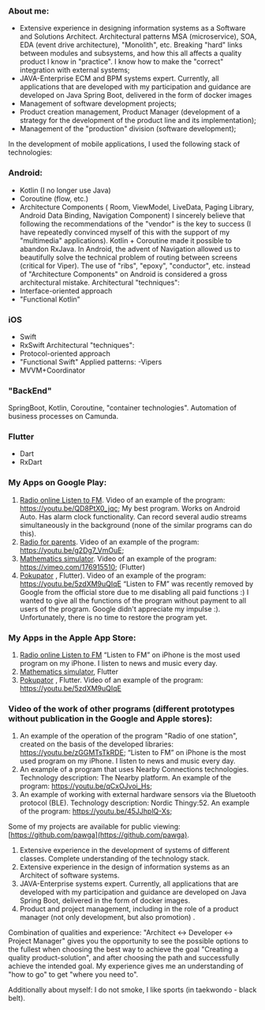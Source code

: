 ### About me:
* Extensive experience in designing information systems as a Software and Solutions Architect. Architectural patterns MSA (microservice), SOA, EDA (event drive architecture), "Monolith", etc. Breaking "hard" links between modules and subsystems, and how this all affects a quality product I know in "practice". I know how to make the "correct" integration with external systems;
* JAVA-Enterprise ECM and BPM systems expert. Currently, all applications that are developed with my participation and guidance are developed on Java Spring Boot, delivered in the form of docker images
* Management of software development projects;
* Product creation management, Product Manager
  (development of a strategy for the development of the product line and its implementation);
* Management of the "production" division (software development);

In the development of mobile applications, I used the following stack of technologies:
### Android:
- Kotlin (I no longer use Java)
- Coroutine (flow, etc.)
- Architecture Components ( Room, ViewModel, LiveData, Paging Library, Android Data Binding, Navigation Component) I sincerely believe that following the recommendations of the "vendor" is the key to success (I have repeatedly convinced myself of this with the support of my "multimedia" applications). Kotlin + Coroutine made it possible to abandon RxJava. In Android, the advent of Navigation allowed us to beautifully solve the technical problem of routing between screens (critical for Viper). The use of "ribs", "epoxy", "conductor", etc. instead of "Architecture Components" on Android is considered a gross architectural mistake.
  Architectural "techniques":
- Interface-oriented approach
- "Functional Kotlin"
### iOS
- Swift
- RxSwift
  Architectural "techniques":
- Protocol-oriented approach
- "Functional Swift"
  Applied patterns:
  -Vipers
- MVVM+Coordinator
### "BackEnd"
   SpringBoot, Kotlin, Coroutine, "container technologies". Automation of business processes on Camunda.
### Flutter 
   - Dart
   - RxDart

### My Apps on Google Play:
1) [Radio online Listen to FM](https://play.google.com/store/apps/details?id=com.pawga.radio). Video of an example of the program: https://youtu.be/QD8PtX0_jqc; My best program. Works on Android Auto. Has alarm clock functionality. Can record several audio streams simultaneously in the background (none of the similar programs can do this).
2) [Radio for parents](https://play.google.com/store/apps/details?id=com.pawga.radioforchildren). Video of an example of the program: https://youtu.be/g2Dg7_VmOuE;
3) [Mathematics simulator](https://play.google.com/store/apps/details?id=com.pawga.educationmathematics). Video of an example of the program: https://vimeo.com/176915510; (Flutter)
4) [Pokupator](https://play.google.com/store/apps/details?id=com.pawga.pokupator) , Flutter). Video of an example of the program: https://youtu.be/5zdXM9uQIqE
“Listen to FM” was recently removed by Google from the official store due to me disabling all paid functions :) I wanted to give all the functions of the program without payment to all users of the program. Google didn't appreciate my impulse :). Unfortunately, there is no time to restore the program yet.

### My Apps in the Apple App Store:
1) [Radio online Listen to FM](https://apps.apple.com/app/id1372435744) “Listen to FM” on iPhone is the most used program on my iPhone. I listen to news and music every day.
2) [Mathematics simulator](https://apps.apple.com/us/app/%D1%82%D1%80%D0%B5%D0%BD%D0%B0%D0%B6%D0%B5%D1%80-%D0%BF%D0%BE-%D0%BC%D0%B0%D1%82%D0%B5%D0%BC%D0%B0%D1%82%D0%B8%D0%BA%D0%B5/id1572259439), Flutter
3) [Pokupator](https://apps.apple.com/us/app/pokupator/id1593895021) , Flutter. Video of an example of the program: https://youtu.be/5zdXM9uQIqE

### Video of the work of other programs (different prototypes without publication in the Google and Apple stores):
1) An example of the operation of the program "Radio of one station", created on the basis of the developed libraries: https://youtu.be/zGGMTsTkRDE; “Listen to FM” on iPhone is the most used program on my iPhone. I listen to news and music every day.
2) An example of a program that uses Nearby Connections technologies. Technology description: The Nearby platform. An example of the program: https://youtu.be/qCxOJvoi_Hs;
3) An example of working with external hardware sensors via the Bluetooth protocol (BLE). Technology description: Nordic Thingy:52. An example of the program: https://youtu.be/45JJhplQ-Xs;

Some of my projects are available for public viewing: [https://github.com/pawga](https://github.com/pawga).

1) Extensive experience in the development of systems of different classes. Complete understanding of the technology stack.
2) Extensive experience in the design of information systems as an Architect of software systems.
3) JAVA-Enterprise systems expert. Currently, all applications that are developed with my participation and guidance are developed on Java Spring Boot, delivered in the form of docker images.
4) Product and project management, including in the role of a product manager (not only development, but also promotion) .

Combination of qualities and experience: "Architect <-> Developer <-> Project Manager" gives you the opportunity to see the possible options to the fullest when choosing the best way to achieve the goal "Creating a quality product-solution", and after choosing the path and successfully achieve the intended goal. My experience gives me an understanding of "how to go" to get "where you need to".

Additionally about myself: I do not smoke, I like sports (in taekwondo - black belt).

